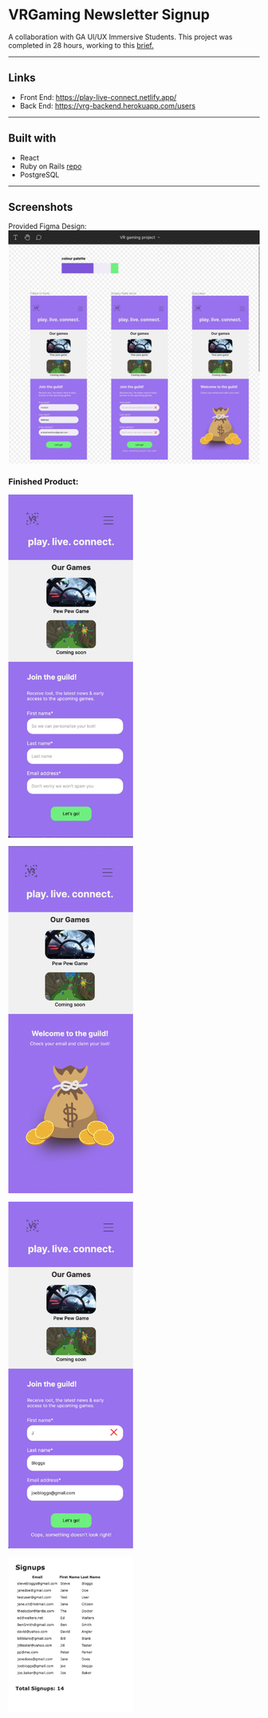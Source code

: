 # VRGaming Newsletter Signup

A collaboration with GA UI/UX Immersive Students. This project was completed in 28 hours, working to this [brief.](https://docs.google.com/document/d/1IsF09FzYTUUK_uygoiZt9Jp0YqTsod8bEWKdvavTJdk/edit?usp=sharing) 

---------------------------------------------------------------

## Links
* Front End: https://play-live-connect.netlify.app/
* Back End: https://vrg-backend.herokuapp.com/users

---------------------------------------------------------------

## Built with

* React
* Ruby on Rails [repo](https://github.com/edwalters99/vrgame-server)
* PostgreSQL


---------------------------------------------------------------
## Screenshots
Provided Figma Design:
![Figma](public/screenshots/figma.jpg)

<h3>Finished Product: </h3>
<span><img src="public/screenshots/signup.jpg" width="250" alt="Signup" />
</span>

<span><img src="public/screenshots/success.jpg" width="250" alt="Success" />
</span>

<span><img src="public/screenshots/error.jpg" width="250" alt="Error" />
</span>

<span><img src="public/screenshots/dash.jpg" width="250" alt="Dashboard" />
</span>
